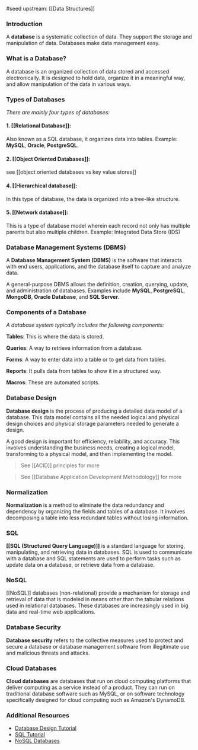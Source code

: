#seed 
upstream: [[Data Structures]]

### Introduction 

A **database** is a systematic collection of data. They support the storage and manipulation of data. Databases make data management easy.

### What is a Database? <a name="what-is-database"></a>

A database is an organized collection of data stored and accessed electronically. It is designed to hold data, organize it in a meaningful way, and allow manipulation of the data in various ways.

### Types of Databases <a name="types-of-databases"></a>

*There are mainly four types of databases:*

#### 1. **[[Relational Database]]**: 

Also known as a SQL database, it organizes data into tables. Example: **MySQL**, **Oracle**, **PostgreSQL**.

#### 2. **[[Object Oriented Databases]]**: 

see [[object oriented databases vs key value stores]]

#### 4. **[[Hierarchical database]]**: 
In this type of database, the data is organized into a tree-like structure.

#### 5. **[[Network database]]**: 
This is a type of database model wherein each record not only has multiple parents but also multiple children. Example: Integrated Data Store (IDS)

### Database Management Systems (DBMS) <a name="dbms"></a>

A **Database Management System (DBMS)** is the software that interacts with end users, applications, and the database itself to capture and analyze data. 

A general-purpose DBMS allows the definition, creation, querying, update, and administration of databases. Examples include **MySQL**, **PostgreSQL**, **MongoDB**, **Oracle Database**, and **SQL Server**.

### Components of a Database <a name="components-of-database"></a>

*A database system typically includes the following components:*

**Tables**: 
This is where the data is stored.

**Queries**: 
A way to retrieve information from a database.

**Forms**: 
A way to enter data into a table or to get data from tables.

**Reports**: 
It pulls data from tables to show it in a structured way.

**Macros**: 
These are automated scripts.

### Database Design 

**Database design** is the process of producing a detailed data model of a database. This data model contains all the needed logical and physical design choices and physical storage parameters needed to generate a design.

A good design is important for efficiency, reliability, and accuracy. This involves understanding the business needs, creating a logical model, transforming to a physical model, and then implementing the model. 

>See [[ACID]] principles for more

>See [[Database Application Development Methodology]] for more
### Normalization <a name="normalization"></a>

**Normalization** is a method to eliminate the data redundancy and dependency by organizing the fields and tables of a database. It involves decomposing a table into less redundant tables without losing information.

### SQL <a name="sql"></a>

**[[SQL (Structured Query Language)]]** is a standard language for storing, manipulating, and retrieving data in databases. SQL is used to communicate with a database and SQL statements are used to perform tasks such as update data on a database, or retrieve data from a database.

### NoSQL <a name="nosql"></a>

[[NoSQL]] databases (non-relational) provide a mechanism for storage and retrieval of data that is modeled in means other than the tabular relations used in relational databases. These databases are increasingly used in big data and real-time web applications.

### Database Security <a name="database-security"></a>

**Database security** refers to the collective measures used to protect and secure a database or database management software from illegitimate use and malicious threats and attacks.

### Cloud Databases <a name="cloud-databases"></a>

**Cloud databases** are databases that run on cloud computing platforms that deliver computing as a service instead of a product. They can run on traditional database software such as MySQL, or on software technology specifically designed for cloud computing such as Amazon's DynamoDB.

### Additional Resources <a name="additional-resources"></a>

- [Database Design Tutorial](https://www.tutorialspoint.com/dbms/dbms_tutorial.htm)
- [SQL Tutorial](https://www.w3schools.com/sql/)
- [NoSQL Databases](https://www.tutorialspoint.com/nosql/index.htm)
